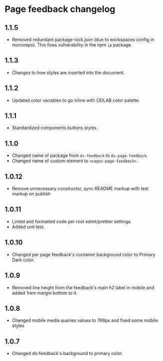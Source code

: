 # Page feedback changelog

## 1.1.5

- Removed redundant package-lock.json (due to workspaces config in monorepo). This fixes vulnerability in the npm `ip` package.

## 1.1.3

- Changes to how styles are inserted into the document.

## 1.1.2

- Updated color variables to go inline with CEILAB color palette.

## 1.1.1

- Standardized components buttons styles.

## 1.1.0

- Changed name of package from `ds-feedback` to `ds-page-feedback`.
- Changed name of custom element to `<cagov-page-feedback>`.

## 1.0.12

- Remove unnecessary constructor, sync README markup with test markup on publish

## 1.0.11

- Linted and formatted code per root eslint/prettier settings.
- Added unit test.

## 1.0.10

- Changed per page feedback's container background color to Primary Dark color.

## 1.0.9

- Removed line height from the feedback's main h2 label in mobile and added 1rem margin bottom to it.

## 1.0.8

- Changed mobile media queries values to 768px and fixed some mobile styles

## 1.0.7

- Changed ds-feedback's background to primary color.

